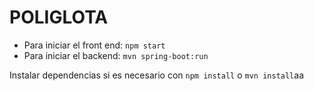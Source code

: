 # POLIGLOTA

- Para iniciar el front end: `npm start`
- Para iniciar el backend: `mvn spring-boot:run`

Instalar dependencias si es necesario con `npm install` o `mvn install`aa